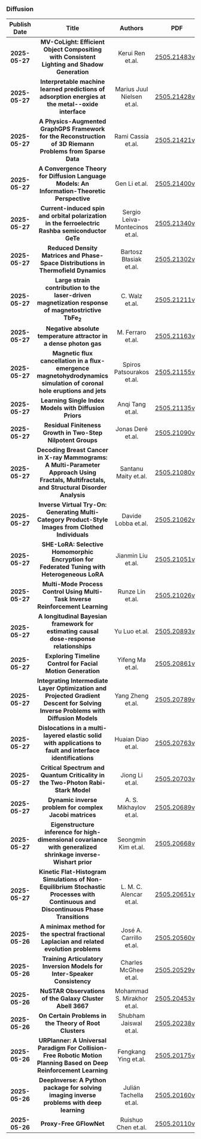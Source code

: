 
### Diffusion
|Publish Date|Title|Authors|PDF|Code|
| :---: | :---: | :---: | :---: | :---: |
|**2025-05-27**|**MV-CoLight: Efficient Object Compositing with Consistent Lighting and Shadow Generation**|Kerui Ren et.al.|[2505.21483v1](http://arxiv.org/abs/2505.21483v1)|null|
|**2025-05-27**|**Interpretable machine learned predictions of adsorption energies at the metal--oxide interface**|Marius Juul Nielsen et.al.|[2505.21428v1](http://arxiv.org/abs/2505.21428v1)|null|
|**2025-05-27**|**A Physics-Augmented GraphGPS Framework for the Reconstruction of 3D Riemann Problems from Sparse Data**|Rami Cassia et.al.|[2505.21421v1](http://arxiv.org/abs/2505.21421v1)|null|
|**2025-05-27**|**A Convergence Theory for Diffusion Language Models: An Information-Theoretic Perspective**|Gen Li et.al.|[2505.21400v1](http://arxiv.org/abs/2505.21400v1)|null|
|**2025-05-27**|**Current-induced spin and orbital polarization in the ferroelectric Rashba semiconductor GeTe**|Sergio Leiva-Montecinos et.al.|[2505.21340v1](http://arxiv.org/abs/2505.21340v1)|null|
|**2025-05-27**|**Reduced Density Matrices and Phase-Space Distributions in Thermofield Dynamics**|Bartosz Błasiak et.al.|[2505.21302v1](http://arxiv.org/abs/2505.21302v1)|null|
|**2025-05-27**|**Large strain contribution to the laser-driven magnetization response of magnetostrictive TbFe$_{2}$**|C. Walz et.al.|[2505.21211v1](http://arxiv.org/abs/2505.21211v1)|null|
|**2025-05-27**|**Negative absolute temperature attractor in a dense photon gas**|M. Ferraro et.al.|[2505.21163v1](http://arxiv.org/abs/2505.21163v1)|null|
|**2025-05-27**|**Magnetic flux cancellation in a flux-emergence magnetohydrodynamics simulation of coronal hole eruptions and jets**|Spiros Patsourakos et.al.|[2505.21155v1](http://arxiv.org/abs/2505.21155v1)|null|
|**2025-05-27**|**Learning Single Index Models with Diffusion Priors**|Anqi Tang et.al.|[2505.21135v1](http://arxiv.org/abs/2505.21135v1)|null|
|**2025-05-27**|**Residual Finiteness Growth in Two-Step Nilpotent Groups**|Jonas Deré et.al.|[2505.21090v1](http://arxiv.org/abs/2505.21090v1)|null|
|**2025-05-27**|**Decoding Breast Cancer in X-ray Mammograms: A Multi-Parameter Approach Using Fractals, Multifractals, and Structural Disorder Analysis**|Santanu Maity et.al.|[2505.21080v1](http://arxiv.org/abs/2505.21080v1)|null|
|**2025-05-27**|**Inverse Virtual Try-On: Generating Multi-Category Product-Style Images from Clothed Individuals**|Davide Lobba et.al.|[2505.21062v1](http://arxiv.org/abs/2505.21062v1)|null|
|**2025-05-27**|**SHE-LoRA: Selective Homomorphic Encryption for Federated Tuning with Heterogeneous LoRA**|Jianmin Liu et.al.|[2505.21051v1](http://arxiv.org/abs/2505.21051v1)|null|
|**2025-05-27**|**Multi-Mode Process Control Using Multi-Task Inverse Reinforcement Learning**|Runze Lin et.al.|[2505.21026v1](http://arxiv.org/abs/2505.21026v1)|null|
|**2025-05-27**|**A longitudinal Bayesian framework for estimating causal dose-response relationships**|Yu Luo et.al.|[2505.20893v1](http://arxiv.org/abs/2505.20893v1)|null|
|**2025-05-27**|**Exploring Timeline Control for Facial Motion Generation**|Yifeng Ma et.al.|[2505.20861v1](http://arxiv.org/abs/2505.20861v1)|null|
|**2025-05-27**|**Integrating Intermediate Layer Optimization and Projected Gradient Descent for Solving Inverse Problems with Diffusion Models**|Yang Zheng et.al.|[2505.20789v2](http://arxiv.org/abs/2505.20789v2)|null|
|**2025-05-27**|**Dislocations in a multi-layered elastic solid with applications to fault and interface identifications**|Huaian Diao et.al.|[2505.20763v1](http://arxiv.org/abs/2505.20763v1)|null|
|**2025-05-27**|**Critical Spectrum and Quantum Criticality in the Two-Photon Rabi-Stark Model**|Jiong Li et.al.|[2505.20703v1](http://arxiv.org/abs/2505.20703v1)|null|
|**2025-05-27**|**Dynamic inverse problem for complex Jacobi matrices**|A. S. Mikhaylov et.al.|[2505.20689v1](http://arxiv.org/abs/2505.20689v1)|null|
|**2025-05-27**|**Eigenstructure inference for high-dimensional covariance with generalized shrinkage inverse-Wishart prior**|Seongmin Kim et.al.|[2505.20668v1](http://arxiv.org/abs/2505.20668v1)|null|
|**2025-05-27**|**Kinetic Flat-Histogram Simulations of Non-Equilibrium Stochastic Processes with Continuous and Discontinuous Phase Transitions**|L. M. C. Alencar et.al.|[2505.20651v1](http://arxiv.org/abs/2505.20651v1)|null|
|**2025-05-26**|**A minimax method for the spectral fractional Laplacian and related evolution problems**|José A. Carrillo et.al.|[2505.20560v1](http://arxiv.org/abs/2505.20560v1)|null|
|**2025-05-26**|**Training Articulatory Inversion Models for Inter-Speaker Consistency**|Charles McGhee et.al.|[2505.20529v1](http://arxiv.org/abs/2505.20529v1)|null|
|**2025-05-26**|**NuSTAR Observations of the Galaxy Cluster Abell 3667**|Mohammad S. Mirakhor et.al.|[2505.20453v1](http://arxiv.org/abs/2505.20453v1)|null|
|**2025-05-26**|**On Certain Problems in the Theory of Root Clusters**|Shubham Jaiswal et.al.|[2505.20238v1](http://arxiv.org/abs/2505.20238v1)|null|
|**2025-05-26**|**URPlanner: A Universal Paradigm For Collision-Free Robotic Motion Planning Based on Deep Reinforcement Learning**|Fengkang Ying et.al.|[2505.20175v1](http://arxiv.org/abs/2505.20175v1)|null|
|**2025-05-26**|**DeepInverse: A Python package for solving imaging inverse problems with deep learning**|Julián Tachella et.al.|[2505.20160v1](http://arxiv.org/abs/2505.20160v1)|[link](https://github.com/deepinv/deepinv)|
|**2025-05-26**|**Proxy-Free GFlowNet**|Ruishuo Chen et.al.|[2505.20110v1](http://arxiv.org/abs/2505.20110v1)|null|
